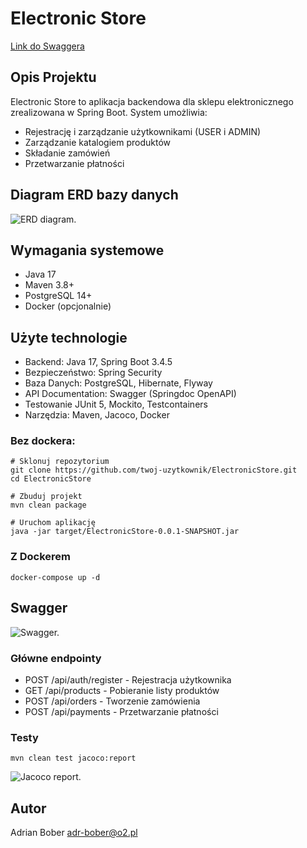 # Electronic Store
[Link do Swaggera](http://localhost:8080/swagger-ui/index.html#/)

## Opis Projektu

Electronic Store to aplikacja backendowa dla sklepu elektronicznego zrealizowana w Spring Boot. System umożliwia:
* Rejestrację i zarządzanie użytkownikami (USER i ADMIN)
* Zarządzanie katalogiem produktów
* Składanie zamówień
* Przetwarzanie płatności

## Diagram ERD bazy danych
![ERD diagram.](/images/erd_diagram.png")

## Wymagania systemowe
* Java 17
* Maven 3.8+
* PostgreSQL 14+
* Docker (opcjonalnie)

## Użyte technologie
* Backend: Java 17, Spring Boot 3.4.5
* Bezpieczeństwo: Spring Security
* Baza Danych: PostgreSQL, Hibernate, Flyway
* API Documentation: Swagger (Springdoc OpenAPI)
* Testowanie JUnit 5, Mockito, Testcontainers
* Narzędzia: Maven, Jacoco, Docker

### Bez dockera:
```
# Sklonuj repozytorium
git clone https://github.com/twoj-uzytkownik/ElectronicStore.git
cd ElectronicStore

# Zbuduj projekt
mvn clean package

# Uruchom aplikację
java -jar target/ElectronicStore-0.0.1-SNAPSHOT.jar
```

### Z Dockerem
```
docker-compose up -d
```

## Swagger
![Swagger.](/images/swagger.png")
### Główne endpointy
* POST /api/auth/register - Rejestracja użytkownika
* GET /api/products - Pobieranie listy produktów
* POST /api/orders - Tworzenie zamówienia
* POST /api/payments - Przetwarzanie płatności

### Testy
```
mvn clean test jacoco:report
```
![Jacoco report.](/images/jacoco.png")

## Autor
Adrian Bober
adr-bober@o2.pl